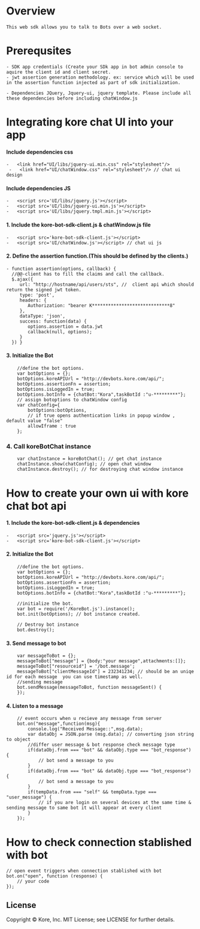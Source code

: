# Overview
    This web sdk allows you to talk to Bots over a web socket.

# Prerequsites
    - SDK app credentials (Create your SDk app in bot admin console to aquire the client id and client secret.
    - jwt assertion generation methodology. ex: service which will be used in the assertion function injected as part of sdk initialization.
    
    - Dependencies JQuery, Jquery-ui, jquery template. Please include all these dependencies before including chatWindow.js
    
# Integrating kore chat UI into your app

#### Include dependencies css
    -   <link href="UI/libs/jquery-ui.min.css" rel="stylesheet"/>
     -   <link href="UI/chatWindow.css" rel="stylesheet"/> // chat ui design
#### Include dependencies JS
    -   <script src='UI/libs/jquery.js'></script>
    -   <script src='UI/libs/jquery-ui.min.js'></script>
    -   <script src='UI/libs/jquery.tmpl.min.js'></script>
#### 1. Include the kore-bot-sdk-client.js & chatWindow.js file 
    -   <script src='kore-bot-sdk-client.js'></script>
    -   <script src='UI/chatWindow.js'></script> // chat ui js
    
#### 2. Define the assertion function.(This should be defined by the clients.)

    - function assertion(options, callback) {
      //@@-client has to fill the claims and call the callback.
      $.ajax({
         url: "http://hostname/api/users/sts", //  client api which should return the signed jwt token.
         type: 'post',
         headers: {
            Authorization: "bearer K*****************************8"
         },
         dataType: 'json',
         success: function(data) {
            options.assertion = data.jwt
            callback(null, options);
         }
      }) }


#### 3. Initialize the Bot
        //define the bot options.
        var botOptions = {};
        botOptions.koreAPIUrl = "http://devbots.kore.com/api/"; 
        botOptions.assertionFn = assertion;
        botOptions.isLoggedIn = true;
        botOptions.botInfo = {chatBot:"Kora",taskBotId :"u-*********"};  
        // assign botoptions to chatWindow config
        var chatConfig={
			botOptions:botOptions,
			// if true opens authentication links in popup window , default value "false"
			allowIframe : true
		};

### 4. Call koreBotChat instance
        var chatInstance = koreBotChat(); // get chat instance
        chatInstance.show(chatConfig); // open chat window
        chatInstance.destroy(); // for destroying chat window instance


# How to create your own ui with kore chat bot api 

#### 1. Include the kore-bot-sdk-client.js & dependencies
    -   <script src='jquery.js'></script>
    -   <script src='kore-bot-sdk-client.js'></script>

#### 2. Initialize the Bot
        //define the bot options.
        var botOptions = {};
        botOptions.koreAPIUrl = "http://devbots.kore.com/api/"; 
        botOptions.assertionFn = assertion;
        botOptions.isLoggedIn = true;
        botOptions.botInfo = {chatBot:"Kora",taskBotId :"u-*********"};  
        
        //initialize the bot.
        var bot = require('/KoreBot.js').instance();
        bot.init(botOptions); // bot instance created.
    
        // Destroy bot instance 
        bot.destroy();
    
#### 3. Send message to bot
        var messageToBot = {};
        messageToBot["message"] = {body:"your message",attachments:[]};
        messageToBot["resourceid"] = '/bot.message';
        messageToBot["clientMessageId"] = 232341234; // should be an uniqe id for each message  you can use timestamp as well. 
        //sending message
        bot.sendMessage(messageToBot, function messageSent() {
        });
        
#### 4. Listen to a message
        // event occurs when u recieve any message from server
        bot.on("message",function(msg){
            console.log("Received Message::",msg.data);
            var dataObj = JSON.parse (msg.data); // converting json string to object
            //differ user message & bot response check message type
            if(dataObj.from === "bot" && dataObj.type === "bot_response") {
                // bot send a message to you
            }
            if(dataObj.from === "bot" && dataObj.type === "bot_response") {
                // bot send a message to you
            }
            if(tempData.from === "self" && tempData.type === "user_message") {
                // if you are login on several devices at the same time & sending message to same bot it will appear at every client
            }
        });

# How to check connection stablished with bot

    // open event triggers when connection stablished with bot
    bot.on("open", function (response) {
        // your code
    });













License
----
Copyright © Kore, Inc. MIT License; see LICENSE for further details.

